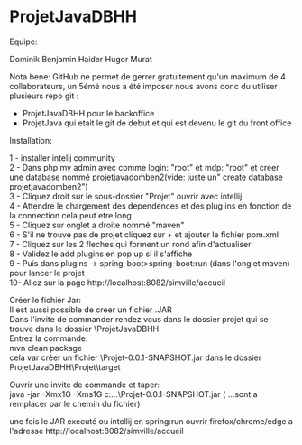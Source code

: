 # ProjetJavaDBHH

Equipe:

Dominik
Benjamin
Haider
Hugor
Murat

Nota bene:
GitHub ne permet de gerrer gratuitement qu'un maximum de 4 collaborateurs, un 5émé nous a été imposer nous avons donc du utiliser plusieurs repo git :      
- ProjetJavaDBHH pour le backoffice               
- ProjetJava qui etait le git de debut et qui est devenu le git du front office      

Installation:

1 - installer intelij community    
2 - Dans php my admin avec comme login: "root" et mdp: "root" et creer une database nommé projetjavadomben2(vide: juste un" create database projetjavadomben2")       
3 - Cliquez droit sur le sous-dossier "Projet" ouvrir avec intellij      
4 - Attendre le chargement des dependences et des plug ins en fonction de la connection cela peut etre long       
5 - Cliquez sur onglet a droite nommé "maven"  
6 - S'il ne trouve pas de projet cliquez sur + et ajouter le fichier pom.xml    
7 - Cliquez sur les 2 fleches qui forment un rond afin d'actualiser    
8 - Validez le add plugins en pop up si il s'affiche    
9 - Puis dans plugins -> spring-boot>spring-boot:run (dans l'onglet maven) pour lancer le projet   
10- Allez sur la page http://localhost:8082/simville/accueil

Créer le fichier Jar:                 
Il est aussi possible de creer un fichier .JAR                     
Dans l'invite de commander rendez vous dans le dossier projet qui se trouve dans le dossier \ProjetJavaDBHH                         
Entrez la commande:                    
mvn clean package                     
cela var créer un fichier \Projet-0.0.1-SNAPSHOT.jar dans le dossier ProjetJavaDBHH\Projet\target                                  
                  
Ouvrir une invite de commande et taper:                    
java -jar -Xmx1G -Xms1G c:\...\Projet-0.0.1-SNAPSHOT.jar ( ...sont a remplacer par le chemin du fichier)                  
                
une fois le JAR executé ou intellij en spring:run
ouvrir firefox/chrome/edge a l'adresse http://localhost:8082/simville/accueil
